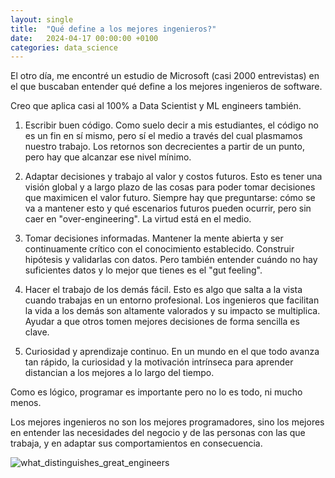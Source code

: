 ```yaml
---
layout: single
title:  "Qué define a los mejores ingenieros?"
date:   2024-04-17 00:00:00 +0100
categories: data_science
---
```

El otro día, me encontré un estudio de Microsoft (casi 2000 entrevistas) en el que buscaban entender qué define a los mejores ingenieros de software.

Creo que aplica casi al 100% a Data Scientist y ML engineers también.

1. Escribir buen código. Como suelo decir a mis estudiantes, el código no es un fin en sí mismo, pero sí el medio a través del cual plasmamos nuestro trabajo. Los retornos son decrecientes a partir de un punto, pero hay que alcanzar ese nivel mínimo.

2. Adaptar decisiones y trabajo al valor y costos futuros. Esto es tener una visión global y a largo plazo de las cosas para poder tomar decisiones que maximicen el valor futuro. Siempre hay que preguntarse: cómo se va a mantener esto y qué escenarios futuros pueden ocurrir, pero sin caer en "over-engineering". La virtud está en el medio.

3. Tomar decisiones informadas. Mantener la mente abierta y ser continuamente crítico con el conocimiento establecido. Construir hipótesis y validarlas con datos. Pero también entender cuándo no hay suficientes datos y lo mejor que tienes es el "gut feeling".

4. Hacer el trabajo de los demás fácil. Esto es algo que salta a la vista cuando trabajas en un entorno profesional. Los ingenieros que facilitan la vida a los demás son altamente valorados y su impacto se multiplica. Ayudar a que otros tomen mejores decisiones de forma sencilla es clave.

5. Curiosidad y aprendizaje continuo. En un mundo en el que todo avanza tan rápido, la curiosidad y la motivación intrínseca para aprender distancian a los mejores a lo largo del tiempo.

Como es lógico, programar es importante pero no lo es todo, ni mucho menos.

Los mejores ingenieros no son los mejores programadores, sino los mejores en entender las necesidades del negocio y de las personas con las que trabaja, y en adaptar sus comportamientos en consecuencia.

![what_distinguishes_great_engineers](/assets/images/what_distinguishes_great_engineers.jpg) 